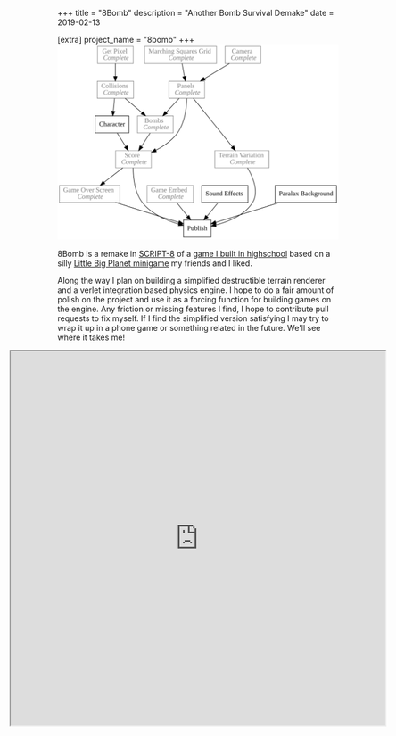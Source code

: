 +++
title = "8Bomb"
description = "Another Bomb Survival Demake"
date = 2019-02-13

[extra]
project_name = "8bomb"
+++
![Todo](./todo.svg)

8Bomb is a remake in [SCRIPT-8](https://script-8.github.io/) of a [game I built
in highschool](https://www.youtube.com/watch?v=dNZ1gO0PIIU) based on a silly
[Little Big Planet minigame](https://www.youtube.com/watch?v=BU2eKs40oFQ) my
friends and I liked.

Along the way I plan on building a simplified destructible terrain renderer and
a verlet integration based physics engine. I hope to do a fair amount of polish
on the project and use it as a forcing function for building games on the
engine. Any friction or missing features I find, I hope to contribute pull
requests to fix myself. If I find the simplified version satisfying I may try to
wrap it up in a phone game or something related in the future. We'll see where
it takes me!

<div id="gameContainer">
<style>
iframe {
    position: relative;
    left: 50%;
    transform: translate(-50%,0%);
    min-width: 7in;
    min-height: 7in;
}

@media (max-width: 8.5in) {
    iframe {
        min-width: 80vw;
        min-height: 80vw;
    }
}
</style>
  <iframe src="https://kethku.github.io/8Bomb/"></iframe>
</div>
